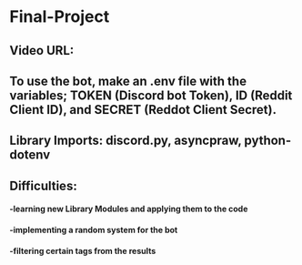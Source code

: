 # Final-Project

## Video URL:

## To use the bot, make an .env file with the variables; TOKEN (Discord bot Token), ID (Reddit Client ID), and SECRET (Reddot Client Secret).

## Library Imports: discord.py, asyncpraw, python-dotenv

## Difficulties:
#### -learning new Library Modules and applying them to the code
#### -implementing a random system for the bot
#### -filtering certain tags from the results

